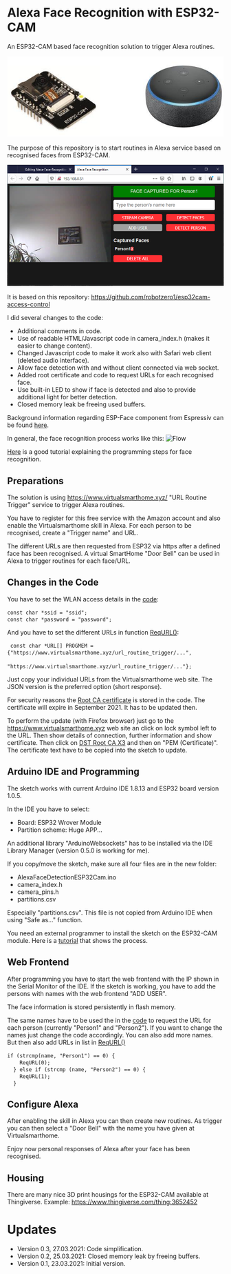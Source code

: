 # Alexa Face Recognition with ESP32-CAM
An ESP32-CAM based face recognition solution to trigger Alexa routines.

![ESP32-CAM](https://github.com/AK-Homberger/Alexa-Face-Recognition-with-ESP32CAM/blob/main/ESP32-CAM.png)

The purpose of this repository is to start routines in Alexa service based on recognised faces from ESP32-CAM.

![Web](https://github.com/AK-Homberger/Alexa-Face-Recognition-with-ESP32CAM/blob/main/Alexa%20Face%20Recognition.png)

It is based on this repository: https://github.com/robotzero1/esp32cam-access-control

I did several changes to the code:
- Additional comments in code.
- Use of readable HTML/Javascript code in camera_index.h (makes it easier to change content).
- Changed Javascript code to make it work also with Safari web client (deleted audio interface).
- Allow face detection with and without client connected via web socket.
- Added root certificate and code to request URLs for each recognised face.
- Use built-in LED to show if face is detected and also to provide additional light for better detection.
- Closed memory leak be freeing used buffers.

Background information regarding ESP-Face component from Espressiv can be found [here](https://github.com/espressif/esp-face/).

In general, the face recognition process works like this:
![Flow](https://github.com/espressif/esp-face/blob/master/img/face-recognition-system.png)

[Here](https://techtutorialsx.com/2020/06/13/esp32-camera-face-detection/) is a good tutorial explaining the programming steps for face recognition.

## Preparations
The solution is using https://www.virtualsmarthome.xyz/ "URL Routine Trigger" service to trigger Alexa routines.

You have to register for this free service with the Amazon account and also enable the Virtualsmarthome skill in Alexa.
For each person to be recognised, create a "Trigger name" and URL.

The different URLs are then requested from ESP32 via https after a defined face has been recognised.
A virtual SmartHome "Door Bell" can be used in Alexa to trigger routines for each face/URL.

## Changes in the Code
You have to set the WLAN access details in the [code](https://github.com/AK-Homberger/Alexa-Face-Recognition-with-ESP32CAM/blob/88b7f29757a18bb0dffea29df37f63f229893aef/AlexaFaceDetectionESP32Cam/AlexaFaceDetectionESP32Cam.ino#L35):
```
const char *ssid = "ssid";
const char *password = "password";
```

And you have to set the different URLs in function [ReqURL()](https://github.com/AK-Homberger/Alexa-Face-Recognition-with-ESP32CAM/blob/88b7f29757a18bb0dffea29df37f63f229893aef/AlexaFaceDetectionESP32Cam/AlexaFaceDetectionESP32Cam.ino#L40):
```
 const char *URL[] PROGMEM = {"https://www.virtualsmarthome.xyz/url_routine_trigger/...",
                              "https://www.virtualsmarthome.xyz/url_routine_trigger/..."}; 
```
Just copy your individual URLs from the Virtualsmarthome web site. The JSON version is the preferred option (short response).

For security reasons the [Root CA certificate](https://github.com/AK-Homberger/Alexa-Face-Recognition-with-ESP32CAM/blob/88b7f29757a18bb0dffea29df37f63f229893aef/AlexaFaceDetectionESP32Cam/AlexaFaceDetectionESP32Cam.ino#L44) is stored in the code. The certificate will expire in September 2021. It has to be updated then.

To perform the update (with Firefox browser) just go to the https://www.virtualsmarthome.xyz web site an click on lock symbol left to the URL. Then show details of connection, further information and show certificate. Then click on [DST Root CA X3](https://github.com/AK-Homberger/Alexa-Face-Recognition-with-ESP32CAM/blob/main/Root-Certificate.png) and then on "PEM (Certificate)". The certificate text have to be copied into the sketch to update.

## Arduino IDE and Programming
The sketch works with current Arduino IDE 1.8.13 and ESP32 board version 1.0.5.

In the IDE you have to select:
- Board: ESP32 Wrover Module
- Partition scheme: Huge APP...

An additional library "ArduinoWebsockets" has to be installed via the IDE Library Manager (version 0.5.0 is working for me).

If you copy/move the sketch, make sure all four files are in the new folder:
- AlexaFaceDetectionESP32Cam.ino 
- camera_index.h
- camera_pins.h
- partitions.csv

Especially "partitions.csv". This file is not copied from Arduino IDE when using "Safe as..." function.

You need an external programmer to install the sketch on the ESP32-CAM module. Here is a [tutorial](https://randomnerdtutorials.com/esp32-cam-video-streaming-face-recognition-arduino-ide/) that shows the process.

## Web Frontend
After programming you have to start the web frontend with the IP shown in the Serial Monitor of the IDE.
If the sketch is working, you have to add the persons with names with the web frontend "ADD USER".

The face information is stored persistently in flash memory.

The same names have to be used the in the [code](https://github.com/AK-Homberger/Alexa-Face-Recognition-with-ESP32CAM/blob/88b7f29757a18bb0dffea29df37f63f229893aef/AlexaFaceDetectionESP32Cam/AlexaFaceDetectionESP32Cam.ino#L422) to request the URL for each person (currently "Person1" and "Person2").
If you want to change the names just change the code accordingly. You can also add more names. But then also add URLs in list in [ReqURL()](https://github.com/AK-Homberger/Alexa-Face-Recognition-with-ESP32CAM/blob/88b7f29757a18bb0dffea29df37f63f229893aef/AlexaFaceDetectionESP32Cam/AlexaFaceDetectionESP32Cam.ino#L39)

```
if (strcmp(name, "Person1") == 0) {
    ReqURL(0);
  } else if (strcmp (name, "Person2") == 0) {
    ReqURL(1);
  }
```

## Configure Alexa
After enabling the skill in Alexa you can then create new routines. As trigger you can then select a "Door Bell" with the name you have given at Virtualsmarthome.

Enjoy now personal responses of Alexa after your face has been recognised.

## Housing

There are many nice 3D print housings for the ESP32-CAM available at Thingiverse. Example: https://www.thingiverse.com/thing:3652452  

# Updates
- Version 0.3, 27.03.2021: Code simplification.
- Version 0.2, 25.03.2021: Closed memory leak by freeing buffers.
- Version 0.1, 23.03.2021: Initial version.
